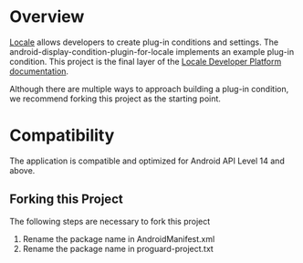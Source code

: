 # Overview
[Locale](https://play.google.com/store/apps/details?id=com.twofortyfouram.locale) allows developers to create plug-in conditions and settings.  The android-display-condition-plugin-for-locale implements an example plug-in condition.  This project is the final layer of the [Locale Developer Platform documentation](https://www.twofortyfouram.com/developer).

Although there are multiple ways to approach building a plug-in condition, we recommend forking this project as the starting point.


# Compatibility
The application is compatible and optimized for Android API Level 14 and above.


## Forking this Project
The following steps are necessary to fork this project

1. Rename the package name in AndroidManifest.xml
1. Rename the package name in proguard-project.txt